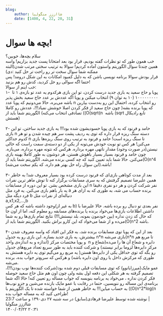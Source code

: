 ```yaml
---
blog:
    author: شااززز منگولیا
    date: [1400, 4, 22, 20, 31]
---
```

# بچه ها سوال!

<div class="cnt">
<div>سلام بچه‌ها، خوبین؟<br/>خب همون طور که تو نظرات گفته بودیم، قرار بود بعد امتحانا پست جدید بزاریم! واسه همین چندتا سوال الگوریتم واستون آماده کردیم! سوالا به ترتیب سختی مرتب شدن(البته ممکنه شما سوال سخت تر رو راحت تر حل کنید :دی)<br/>قرار بودش سوالا برنامه نویسی باشن که به دلیل کمبود امکانات به این شکل درومد! پس حتما اگه سوالی رو حل کردید، کدش رو هم بزنید!<br/>خب اینم از سوالا:<br/>۱-  پویا و حاج سعید یه بازی جدید درست کردن، تو این بازی هرکدوم یه عدد تو بازه‌ی ۱ تا ۱۰۰۰۰۰۰۰۰۰ (۱۰ به توان ۹) انتخاب میکنن و پویا اگه عددش بر عدد حاج سعید بخش پذیر باشه می‌بره، حالا می‌دونیم که پویا عدد n رو انتخاب کرده، احتمال این رو به‌‌دست بیارین که پویا برنده بشه( چون حاج سعید از فکر کردن اصلا خوشش نمیاد!!!، عددش رو کاملا تصادفی انتخاب می‌کنه) الگوریتم شما باید از ((O(sqrt(n  باشه (sqrt تابع رادیکال هستش)<br/><br/>۲- حامد و فرنود که به بازی پویا حسودیشون شده بود!!! یه بازی جدید ساختن، تو این بازی n دسته سنگ ریزه قرار داره که توی یه ردیف پشت سر هم چیده شدن و تو هر کدوم حداکثر n تا سنگ ریزه است! حامد و فرنود به ترتیب روی سنگ ریزه‌ها بازی می‌کنن! هر کس تو نوبت خودش می‌تونه از یکی از دو دسته‌ی سمت راست که خالی نیستن(در صورت وجود) مقدار ناتهی مهره برداره. هرکس که نتونه مهره برداره، می‌بازه. چون حامد و فرنود بسیار بسیار باهوش هستن، هر دوشون به طور کاملا بهینه بازی می‌کنن. حالا شما باید تعیین کنید که چه کسی برنده می‌شه. الگوریتم شما باید از(O(n^4 باشه.(این سوال راه حل بهتر هم داره، که یکم سخت می‌شه)!<br/><br/>۳- بعد از مدت کوتاهی بازی‌ای که فرنود درست کرده بود بسیار معروف شد! به خاطر همین علیرضا تصمیم گرفتش که یه سری مسابقات برگزار کنه تا توش ماهر ترین نفرات این بازی مشخص بشن. تو این دوره از مسابقات n نفر شرکت کردن و هر دو نفری دقیقا یه بار با‌هم بازی می‌کنن. یه فرد مثل a برنده حساب می شه، به طوری که به ازای هر فرد دیگه مثل b دنباله‌ای از نفرات مثل<br/><div>a,x1,x2,...,b</div>وجود داشته باشه که هر کس(به غیر از b) نفر بعدی تو دنبال رو برده باشه. حالا علیرضا با داشتن اطلاعات بازی‌ها می‌خواد برنده یا برنده‌های مسابقه رو معلوم کنه، اما از اون جا که حال کد زدن نداره (بین خودمون بمونه، بلد نیستش!!!) نتایج تمام بازی‌ها رو به شما می‌ده و از شما می‌خواد که این کارو براش بکنید. الگوریتم شما باید از(O(n^2 باشه.<br/><br/>۴- بعد از این که پویا توی مسابقات برنده شد، به فکر این افتاد که واسه معروف شدن بیشترش، یه بازی جدید بسازه. این بازی رو یه جدول n*n بازی می‌شه(n*n تا مربع هم اندازه و به اندازه‌ی واحد) و پویا مختصات مرکز  n دایره و شعاع آن ها را می‌ده(شعاع‌ و مرکز‌ دایره‌ها لزوما برابر نیستند) و شرکت کننده باید به طور سریع تعداد مربع‌های جدول رو بگه که توی حداقل یکی از دایره‌ها هستن( یه مربع رو می‌گیم توی یه دایره هستش به طوری که مرکزش داخل یا روی اون دایره باشه) و هرکس که سریع‌تر جواب بده، برنده می‌شه.<br/>عمو مایک(میرزایانوو) که توی مسابقات قبلی دوم شده بود(شرکت کننده‌ها نوب بودن!!!)، تصمیم گرفته به هر شکلی این دفعه اول بشه ولی چون اون هم مثل حاج سعید حوصله فکر کردن نداره ، می‌خواد یه برنامه بنویسه که جواب مساله رو تعیین کنه! حالا اگه شما برنامه‌ی این مساله رو ننویسین، حتما در رقابت با عمو مایک بازنده می‌شین و جزو نوب‌ها به حساب میاین!!! به خاطر همین از شما خواسته شده تا یک الگوریتم با ((O(n^2*log(n طراحی کنید که به مساله جواب بده!</div>
<div class="postDesc">نوشته شده توسط علیرضا فرهادی(سابق) در سه شنبه ۲۷ دی۱۳۹۰ و ساعت 23:7 
	 |</div>
</div>

<div class="blog-info">
    <div class="blog-author">شااززز منگولیا</div>
    <div class="blog-date">۱۴۰۰/۰۴/۲۲ ۲۰:۳۱</div>
</div>


